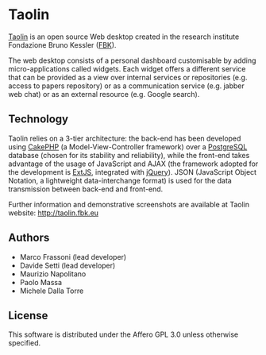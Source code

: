 # Taolin #

[Taolin](http://taolin.fbk.eu) is an open source Web desktop created in the research institute Fondazione Bruno Kessler ([FBK](http://www.fbk.eu)).

The web desktop consists of a personal dashboard customisable by adding micro-applications called widgets. Each widget offers a different service that can be provided as a view over internal services or repositories (e.g. access to papers repository) or as a communication service (e.g. jabber web chat) or as an external resource (e.g. Google search). 


## Technology ##
Taolin relies on a 3-tier architecture: the back-end has been developed using [CakePHP](www.cakephp.org) (a Model-View-Controller framework) over a [PostgreSQL](www.postgresql.org) database (chosen for its stability and reliability), while the front-end takes advantage of the usage of JavaScript and AJAX (the framework adopted for the development is [ExtJS](http://extjs.com), integrated with [jQuery](http://www.jquery.com)). JSON (JavaScript Object Notation, a lightweight data-interchange format) is used for the data transmission between back-end and front-end.

Further information and demonstrative screenshots are available at Taolin website: http://taolin.fbk.eu


## Authors ##
 * Marco Frassoni (lead developer)
 * Davide Setti (lead developer)
 * Maurizio Napolitano
 * Paolo Massa
 * Michele Dalla Torre


## License ##
This software is distributed under the Affero GPL 3.0 unless otherwise specified.


